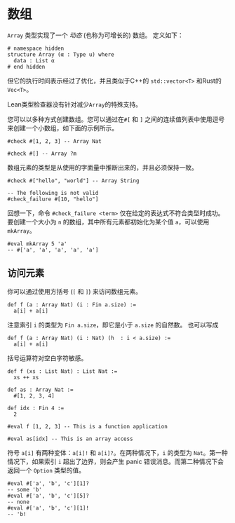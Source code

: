 # 数组

`Array` 类型实现了一个 *动态* (也称为可增长的) 数组。
定义如下：

```lean
# namespace hidden
structure Array (α : Type u) where
  data : List α
# end hidden
```

但它的执行时间表示经过了优化，并且类似于C++的 `std::vector<T>` 和Rust的 `Vec<T>`。

Lean类型检查器没有针对减少`Array`的特殊支持。

您可以以多种方式创建数组。您可以通过在`#[` 和 `]` 之间的连续值列表中使用逗号来创建一个小数组，如下面的示例所示。

```lean
#check #[1, 2, 3] -- Array Nat

#check #[] -- Array ?m
```

数组元素的类型是从使用的字面量中推断出来的，并且必须保持一致。

```lean
#check #["hello", "world"] -- Array String

-- The following is not valid
#check_failure #[10, "hello"]
```

回想一下，命令 `#check_failure <term>` 仅在给定的表达式不符合类型时成功。要创建一个大小为 `n` 的数组，其中所有元素都初始化为某个值 `a`，可以使用 `mkArray`。

```lean
#eval mkArray 5 'a'
-- #['a', 'a', 'a', 'a', 'a']
```

## 访问元素

你可以通过使用方括号 (`[` 和 `]`) 来访问数组元素。

```lean
def f (a : Array Nat) (i : Fin a.size) :=
  a[i] + a[i]
```

注意索引 `i` 的类型为 `Fin a.size`，即它是小于 `a.size` 的自然数。
也可以写成

```lean
def f (a : Array Nat) (i : Nat) (h  : i < a.size) :=
  a[i] + a[i]
```

括号运算符对空白字符敏感。

```lean
def f (xs : List Nat) : List Nat :=
  xs ++ xs

def as : Array Nat :=
  #[1, 2, 3, 4]

def idx : Fin 4 :=
  2

#eval f [1, 2, 3] -- This is a function application

#eval as[idx] -- This is an array access
```

符号 `a[i]` 有两种变体：`a[i]!` 和 `a[i]?`。在两种情况下，`i` 的类型为 `Nat`。第一种情况下，如果索引 `i` 超出了边界，则会产生 panic 错误消息。而第二种情况下会返回一个 `Option` 类型的值。

```lean
#eval #['a', 'b', 'c'][1]?
-- some 'b'
#eval #['a', 'b', 'c'][5]?
-- none
#eval #['a', 'b', 'c'][1]!
-- 'b!
```

